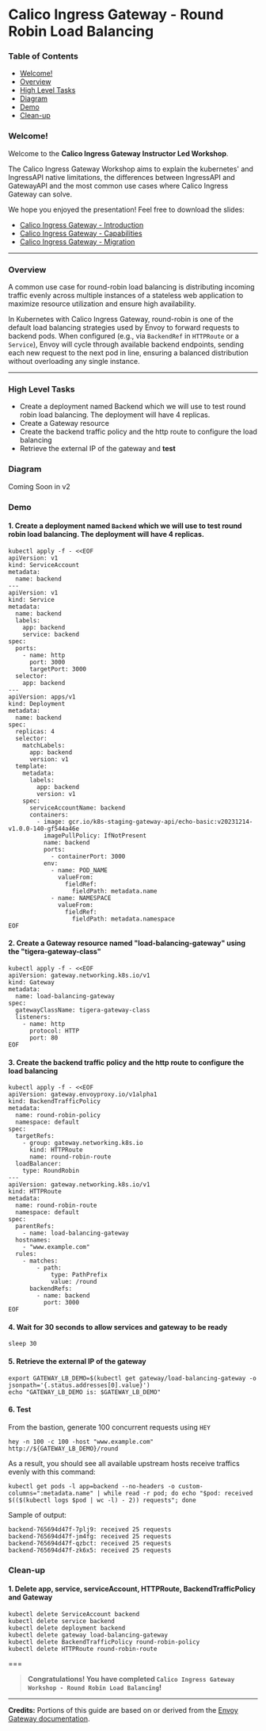 # Calico Ingress Gateway - Round Robin Load Balancing

### Table of Contents

* [Welcome!](#welcome)
* [Overview](#overview)
* [High Level Tasks](#high-level-tasks)
* [Diagram](#diagram)
* [Demo](#demo)
* [Clean-up](#clean-up)


### Welcome!

Welcome to the **Calico Ingress Gateway Instructor Led Workshop**. 

The Calico Ingress Gateway Workshop aims to explain the kubernetes' and IngressAPI native limitations, the differences between IngressAPI and GatewayAPI and the most common use cases where Calico Ingress Gateway can solve.

We hope you enjoyed the presentation! Feel free to download the slides:
- [Calico Ingress Gateway - Introduction](etc/01%20-%20Calico%20Ingress%20Gateway%20-%20Introduction.pdf)
- [Calico Ingress Gateway - Capabilities](etc/02%20%20-%20Calico%20Ingress%20Gateway%20-%20Capabilities.pdf)
- [Calico Ingress Gateway - Migration](etc/03%20-%20Calico%20Ingress%20Gateway%20-%20Migration%20From%20Ingress.pdf)

---

### Overview

A common use case for round-robin load balancing is distributing incoming traffic evenly across multiple instances of a stateless web application to maximize resource utilization and ensure high availability.

In Kubernetes with Calico Ingress Gateway, round-robin is one of the default load balancing strategies used by Envoy to forward requests to backend pods. When configured (e.g., via `BackendRef` in `HTTPRoute` or a `Service`), Envoy will cycle through available backend endpoints, sending each new request to the next pod in line, ensuring a balanced distribution without overloading any single instance.

---

### High Level Tasks

- Create a deployment named Backend which we will use to test round robin load balancing. The deployment will have 4 replicas.
- Create a Gateway resource
- Create the backend traffic policy and the http route to configure the load balancing
- Retrieve the external IP of the gateway and **test**

### Diagram

Coming Soon in v2

### Demo

#### 1. Create a deployment named `Backend` which we will use to test round robin load balancing. The deployment will have 4 replicas.

  ```
  kubectl apply -f - <<EOF
  apiVersion: v1
  kind: ServiceAccount
  metadata:
    name: backend
  ---
  apiVersion: v1
  kind: Service
  metadata:
    name: backend
    labels:
      app: backend
      service: backend
  spec:
    ports:
      - name: http
        port: 3000
        targetPort: 3000
    selector:
      app: backend
  ---
  apiVersion: apps/v1
  kind: Deployment
  metadata:
    name: backend
  spec:
    replicas: 4
    selector:
      matchLabels:
        app: backend
        version: v1
    template:
      metadata:
        labels:
          app: backend
          version: v1
      spec:
        serviceAccountName: backend
        containers:
          - image: gcr.io/k8s-staging-gateway-api/echo-basic:v20231214-v1.0.0-140-gf544a46e
            imagePullPolicy: IfNotPresent
            name: backend
            ports:
              - containerPort: 3000
            env:
              - name: POD_NAME
                valueFrom:
                  fieldRef:
                    fieldPath: metadata.name
              - name: NAMESPACE
                valueFrom:
                  fieldRef:
                    fieldPath: metadata.namespace
  EOF
  ```

#### 2. Create a Gateway resource named "load-balancing-gateway" using the "tigera-gateway-class"

  ```
  kubectl apply -f - <<EOF
  apiVersion: gateway.networking.k8s.io/v1
  kind: Gateway
  metadata:
    name: load-balancing-gateway
  spec:
    gatewayClassName: tigera-gateway-class
    listeners:
      - name: http
        protocol: HTTP
        port: 80
  EOF
  ```

#### 3. Create the backend traffic policy and the http route to configure the load balancing
  ```
  kubectl apply -f - <<EOF
  apiVersion: gateway.envoyproxy.io/v1alpha1
  kind: BackendTrafficPolicy
  metadata:
    name: round-robin-policy
    namespace: default
  spec:
    targetRefs:
      - group: gateway.networking.k8s.io
        kind: HTTPRoute
        name: round-robin-route
    loadBalancer:
      type: RoundRobin
  ---
  apiVersion: gateway.networking.k8s.io/v1
  kind: HTTPRoute
  metadata:
    name: round-robin-route
    namespace: default
  spec:
    parentRefs:
      - name: load-balancing-gateway
    hostnames:
      - "www.example.com"
    rules:
      - matches:
          - path:
              type: PathPrefix
              value: /round
        backendRefs:
          - name: backend
            port: 3000
  EOF
  ```

#### 4. Wait for 30 seconds to allow services and gateway to be ready

  ```
  sleep 30
  ```

#### 5. Retrieve the external IP of the gateway

  ```
  export GATEWAY_LB_DEMO=$(kubectl get gateway/load-balancing-gateway -o jsonpath='{.status.addresses[0].value}')
  echo "GATEWAY_LB_DEMO is: $GATEWAY_LB_DEMO"
  ```

#### 6. Test

From the bastion, generate 100 concurrent requests using `HEY`

  ```
  hey -n 100 -c 100 -host "www.example.com" http://${GATEWAY_LB_DEMO}/round
  ```

As a result, you should see all available upstream hosts receive traffics evenly with this command:

  ```
  kubectl get pods -l app=backend --no-headers -o custom-columns=":metadata.name" | while read -r pod; do echo "$pod: received $(($(kubectl logs $pod | wc -l) - 2)) requests"; done
  ```

Sample of output:
  ```
  backend-765694d47f-7plj9: received 25 requests
  backend-765694d47f-jm4fg: received 25 requests
  backend-765694d47f-qzbct: received 25 requests
  backend-765694d47f-zk6x5: received 25 requests
  ```

### Clean-up

#### 1. Delete app, service, serviceAccount, HTTPRoute, BackendTrafficPolicy and Gateway

  ```
  kubectl delete ServiceAccount backend
  kubectl delete service backend
  kubectl delete deployment backend
  kubectl delete gateway load-balancing-gateway
  kubectl delete BackendTrafficPolicy round-robin-policy
  kubectl delete HTTPRoute round-robin-route
  ```

===
> **Congratulations! You have completed `Calico Ingress Gateway Workshop - Round Robin Load Balancing`!**

---
**Credits:** Portions of this guide are based on or derived from the [Envoy Gateway documentation](https://gateway.envoyproxy.io/docs/tasks/traffic/load-balancing/#round-robin).